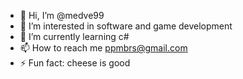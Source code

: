 - 👋 Hi, I’m @medve99
- 👀 I’m interested in software and game development
- 🌱 I’m currently learning c#
- 📫 How to reach me ppmbrs@gmail.com
- ⚡ Fun fact: cheese is good
